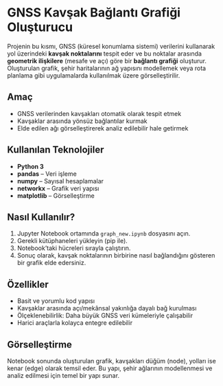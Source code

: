 # GNSS Kavşak Bağlantı Grafiği Oluşturucu

Projenin bu kısmı, GNSS (küresel konumlama sistemi) verilerini kullanarak yol üzerindeki **kavşak noktalarını** tespit eder ve bu noktalar arasında **geometrik ilişkilere** (mesafe ve açı) göre bir **bağlantı grafiği** oluşturur. Oluşturulan grafik, şehir haritalarının ağ yapısını modellemek veya rota planlama gibi uygulamalarda kullanılmak üzere görselleştirilir.

## Amaç

- GNSS verilerinden kavşakları otomatik olarak tespit etmek
- Kavşaklar arasında yönsüz bağlantılar kurmak
- Elde edilen ağı görselleştirerek analiz edilebilir hale getirmek

## Kullanılan Teknolojiler

- **Python 3**
- **pandas** – Veri işleme
- **numpy** – Sayısal hesaplamalar
- **networkx** – Grafik veri yapısı
- **matplotlib** – Görselleştirme

## Nasıl Kullanılır?

1. Jupyter Notebook ortamında `graph_new.ipynb` dosyasını açın.
2. Gerekli kütüphaneleri yükleyin (pip ile).
3. Notebook’taki hücreleri sırayla çalıştırın.
4. Sonuç olarak, kavşak noktalarının birbirine nasıl bağlandığını gösteren bir grafik elde edersiniz.

## Özellikler

- Basit ve yorumlu kod yapısı
- Kavşaklar arasında açı/mekânsal yakınlığa dayalı bağ kurulması
- Ölçeklenebilirlik: Daha büyük GNSS veri kümeleriyle çalışabilir
- Harici araçlarla kolayca entegre edilebilir

## Görselleştirme

Notebook sonunda oluşturulan grafik, kavşakları düğüm (node), yolları ise kenar (edge) olarak temsil eder. Bu yapı, şehir ağlarının modellenmesi ve analiz edilmesi için temel bir yapı sunar.



